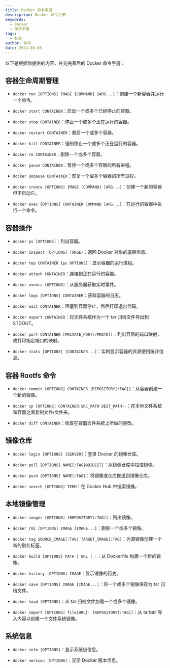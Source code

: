```yaml
---
title: Docker 命令手册
description: Docker 命令手册
keywords:
  - Docker
  - 命令手册
tags:
  - 标签
author: 仲平
date: 2024-03-06
---
```


以下是根据你提供的内容，补充完善后的 Docker 命令手册：

## 容器生命周期管理

- `docker run [OPTIONS] IMAGE [COMMAND] [ARG...]`：创建一个新容器并运行一个命令。

- `docker start CONTAINER`：启动一个或多个已经停止的容器。

- `docker stop CONTAINER`：停止一个或多个正在运行的容器。

- `docker restart CONTAINER`：重启一个或多个容器。

- `docker kill CONTAINER`：强制停止一个或多个正在运行的容器。

- `docker rm CONTAINER`：删除一个或多个容器。

- `docker pause CONTAINER`：暂停一个或多个容器的所有进程。

- `docker unpause CONTAINER`：恢复一个或多个容器的所有进程。

- `docker create [OPTIONS] IMAGE [COMMAND] [ARG...]`：创建一个新的容器但不启动它。

- `docker exec [OPTIONS] CONTAINER COMMAND [ARG...]`：在运行的容器中执行一个命令。

## 容器操作

- `docker ps [OPTIONS]`：列出容器。

- `docker inspect [OPTIONS] TARGET`：返回 Docker 对象的底层信息。

- `docker top CONTAINER [ps OPTIONS]`：显示容器的运行进程。

- `docker attach CONTAINER`：连接到正在运行的容器。

- `docker events [OPTIONS]`：从服务器获取实时事件。

- `docker logs [OPTIONS] CONTAINER`：获取容器的日志。

- `docker wait CONTAINER`：阻塞到容器停止，然后打印退出代码。

- `docker export CONTAINER`：将文件系统作为一个 tar 归档文件导出到 STDOUT。

- `docker port CONTAINER [PRIVATE_PORT[/PROTO]]`：列出容器的端口映射，或打印指定端口的映射。

- `docker stats [OPTIONS] [CONTAINER...]`：实时显示容器的资源使用统计信息。

## 容器 Rootfs 命令

- `docker commit [OPTIONS] CONTAINER [REPOSITORY[:TAG]]`：从容器创建一个新的镜像。

- `docker cp [OPTIONS] CONTAINER:SRC_PATH DEST_PATH|-`：在本地文件系统和容器之间复制文件/文件夹。

- `docker diff CONTAINER`：检查在容器文件系统上所做的更改。

## 镜像仓库

- `docker login [OPTIONS] [SERVER]`：登录 Docker 的镜像仓库。

- `docker pull [OPTIONS] NAME[:TAG|@DIGEST]`：从镜像仓库中拉取镜像。

- `docker push [OPTIONS] NAME[:TAG]`：将镜像或仓库推送到镜像仓库。

- `docker search [OPTIONS] TERM`：在 Docker Hub 中搜索镜像。

## 本地镜像管理

- `docker images [OPTIONS] [REPOSITORY[:TAG]]`：列出镜像。

- `docker rmi [OPTIONS] IMAGE [IMAGE...]`：删除一个或多个镜像。

- `docker tag SOURCE_IMAGE[:TAG] TARGET_IMAGE[:TAG]`：为源镜像创建一个新的别名标签。

- `docker build [OPTIONS] PATH | URL | -`：从 Dockerfile 构建一个新的镜像。

- `docker history [OPTIONS] IMAGE`：显示镜像的历史。

- `docker save [OPTIONS] IMAGE [IMAGE...]`：将一个或多个镜像保存为 tar 归档文件。

- `docker load [OPTIONS]`：从 tar 归档文件加载一个或多个镜像。

- `docker import [OPTIONS] file|URL|- [REPOSITORY[:TAG]]`：从 tarball 导入内容以创建一个文件系统镜像。

## 系统信息

- `docker info [OPTIONS]`：显示系统级信息。

- `docker version [OPTIONS]`：显示 Docker 版本信息。
